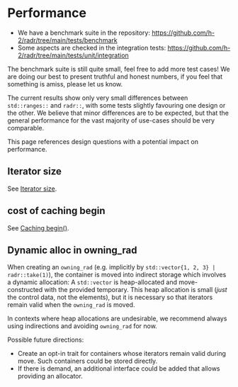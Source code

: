 # Performance

* We have a benchmark suite in the repository: https://github.com/h-2/radr/tree/main/tests/benchmark
* Some aspects are checked in the integration tests: https://github.com/h-2/radr/tree/main/tests/unit/integration

The benchmark suite is still quite small, feel free to add more test cases!
We are doing our best to present truthful and honest numbers, if you feel that something is amiss, please let us know.

The current results show only very small differences between `std::ranges::` and `radr::`, with some tests slightly favouring one design or the other.
We believe that minor differences are to be expected, but that the general performance for the vast majority of use-cases should be very comparable.

This page references design questions with a potential impact on performance.

## Iterator size

See [Iterator size](./iterator_size.md).

## cost of caching begin

See [Caching begin()](./caching_begin.md).


## Dynamic alloc in owning_rad

When creating an `owning_rad` (e.g. implicitly by `std::vector{1, 2, 3} | radr::take(1)`), the container is moved into indirect storage which involves a dynamic allocation: A `std::vector` is heap-allocated and move-constructed with the provided temporary.
This heap allocation is small (*just* the control data, not the elements), but it is necessary so that iterators remain valid when the `owning_rad` is moved.

In contexts where heap allocations are undesirable, we recommend always using indirections and avoiding `owning_rad` for now.

Possible future directions:
  * Create an opt-in trait for containers whose iterators remain valid during move. Such containers could be stored directly.
  * If there is demand, an additional interface could be added that allows providing an allocator.
